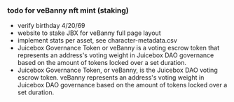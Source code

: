 ### todo for veBanny nft mint (staking)

* verify birthday 4/20/69
* website to stake JBX for veBanny full page layout
* implement stats per asset, see character-metadata.csv
* Juicebox Governance Token or veBanny is a voting escrow token that represents an address's voting weight in Juicebox DAO governance based on the amount of tokens locked over a set duration.
* Juicebox Governance Token, or veBanny, is the Juicebox DAO voting escrow token. veBanny represents an address's voting weight in Juicebox DAO governance based on the amount of tokens locked over a set duration.